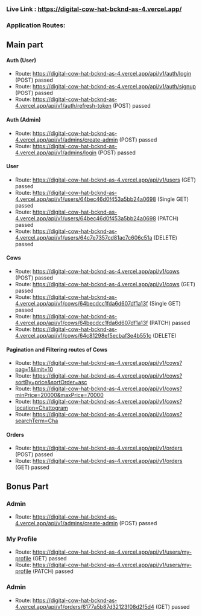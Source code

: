 ### Live Link : https://digital-cow-hat-bcknd-as-4.vercel.app/

### Application Routes:

## Main part

#### Auth (User)
- Route: https://digital-cow-hat-bcknd-as-4.vercel.app/api/v1/auth/login (POST) passed
- Route: https://digital-cow-hat-bcknd-as-4.vercel.app/api/v1/auth/signup (POST) passed
- Route: https://digital-cow-hat-bcknd-as-4.vercel.app/api/v1/auth/refresh-token (POST) passed

#### Auth (Admin)
- Route: https://digital-cow-hat-bcknd-as-4.vercel.app/api/v1/admins/create-admin (POST) passed
- Route: https://digital-cow-hat-bcknd-as-4.vercel.app/api/v1/admins/login (POST) passed


#### User
- Route: https://digital-cow-hat-bcknd-as-4.vercel.app/api/v1/users (GET) passed
- Route: https://digital-cow-hat-bcknd-as-4.vercel.app/api/v1/users/64bec46d0f453a5bb24a0698 (Single GET) passed
- Route: https://digital-cow-hat-bcknd-as-4.vercel.app/api/v1/users/64bec46d0f453a5bb24a0698 (PATCH) passed
- Route: https://digital-cow-hat-bcknd-as-4.vercel.app/api/v1/users/64c7e7357cd81ac7c606c51a (DELETE) passed


#### Cows
- Route: https://digital-cow-hat-bcknd-as-4.vercel.app/api/v1/cows (POST) passed
- Route: https://digital-cow-hat-bcknd-as-4.vercel.app/api/v1/cows (GET) passed
- Route: https://digital-cow-hat-bcknd-as-4.vercel.app/api/v1/cows/64becdcc1fda6d607df1a13f (Single GET) passed
- Route: https://digital-cow-hat-bcknd-as-4.vercel.app/api/v1/cows/64becdcc1fda6d607df1a13f (PATCH) passed
- Route: https://digital-cow-hat-bcknd-as-4.vercel.app/api/v1/cows/64c81298ef5ecbaf3e4b551c (DELETE) 


#### Pagination and Filtering routes of Cows
- Route: https://digital-cow-hat-bcknd-as-4.vercel.app/api/v1/cows?pag=1&limit=10
- Route: https://digital-cow-hat-bcknd-as-4.vercel.app/api/v1/cows?sortBy=price&sortOrder=asc
- Route: https://digital-cow-hat-bcknd-as-4.vercel.app/api/v1/cows?minPrice=20000&maxPrice=70000
- Route: https://digital-cow-hat-bcknd-as-4.vercel.app/api/v1/cows?location=Chattogram
- Route: https://digital-cow-hat-bcknd-as-4.vercel.app/api/v1/cows?searchTerm=Cha

#### Orders
- Route: https://digital-cow-hat-bcknd-as-4.vercel.app/api/v1/orders (POST) passed
- Route: https://digital-cow-hat-bcknd-as-4.vercel.app/api/v1/orders (GET) passed


## Bonus Part

### Admin
- Route: https://digital-cow-hat-bcknd-as-4.vercel.app/api/v1/admins/create-admin (POST) passed

### My Profile
- Route: https://digital-cow-hat-bcknd-as-4.vercel.app/api/v1/users/my-profile (GET) passed
- Route: https://digital-cow-hat-bcknd-as-4.vercel.app/api/v1/users/my-profile (PATCH) passed

### Admin
- Route: https://digital-cow-hat-bcknd-as-4.vercel.app/api/v1/orders/6177a5b87d32123f08d2f5d4 (GET) passed